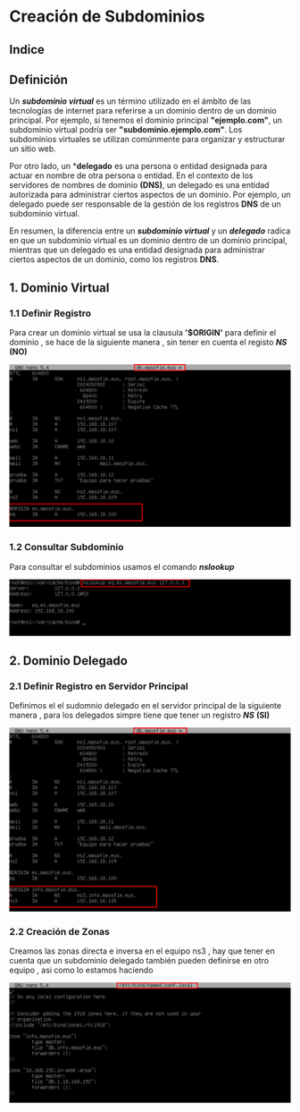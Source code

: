 # Creación de Subdominios

## Indice 

## Definición 

Un ***subdominio virtual*** es un término utilizado en el ámbito de las tecnologías de internet para referirse a un dominio dentro de un dominio principal. Por ejemplo, si tenemos el dominio principal **"ejemplo.com"**, un subdominio virtual podría ser **"subdominio.ejemplo.com"**. Los subdominios virtuales se utilizan comúnmente para organizar y estructurar un sitio web.

Por otro lado, un ***delegado** es una persona o entidad designada para actuar en nombre de otra persona o entidad. En el contexto de los servidores de nombres de dominio **(DNS)**, un delegado es una entidad autorizada para administrar ciertos aspectos de un dominio. Por ejemplo, un delegado puede ser responsable de la gestión de los registros **DNS** de un subdominio virtual.

En resumen, la diferencia entre un ***subdominio virtual*** y un ***delegado*** radica en que un subdominio virtual es un dominio dentro de un dominio principal, mientras que un delegado es una entidad designada para administrar ciertos aspectos de un dominio, como los registros **DNS**.


## 1. Dominio Virtual 

### 1.1 Definir Registro 

Para crear un dominio virtual se usa la clausula **'$ORIGIN'** para definir el dominio , se hace de la siguiente manera , sin tener en cuenta el registo ***NS*** **(NO)**

![Añadiendo Registro A](./img/sub_dominios/1_subdominios_registros.png)

### 1.2 Consultar Subdominio 

Para consultar el subdominios usamos el comando ***nslookup*** 

![Consultar Subdominio](./img/sub_dominios/2_subdominios_virtual_consulta.png)

## 2. Dominio Delegado

### 2.1 Definir Registro en Servidor Principal 

Definimos el el sudomnio delegado en el servidor principal de la siguiente manera , para los delegados simpre tiene que tener un registro ***NS*** **(SI)**

![Definir Registro](./img/sub_dominios/3_subdominios_delegado_registro_principal.png)


### 2.2 Creación de Zonas 

Creamos las zonas directa e inversa en el equipo ns3 , hay que tener en cuenta que un subdominio delegado también pueden definirse en otro equipo , asi como lo estamos haciendo 

![Creación de Zonas](./img/sub_dominios/4_subdominios_delegado_zonas_ns3.png)